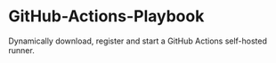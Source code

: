 # GitHub-Actions-Playbook

Dynamically download, register and start a GitHub Actions self-hosted runner.
